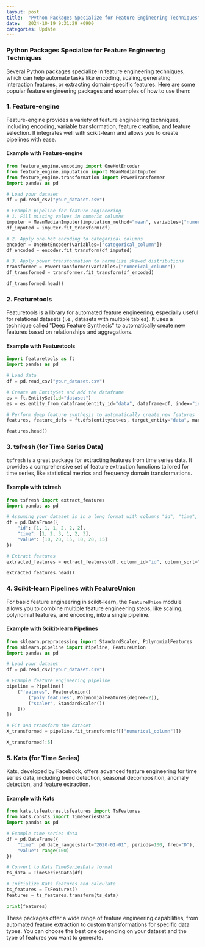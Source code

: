 ```yaml
---
layout: post
title:  "Python Packages Specialize for Feature Engineering Techniques"
date:   2024-10-19 9:31:29 +0900
categories: Update
---
```

### Python Packages Specialize for Feature Engineering Techniques
Several Python packages specialize in feature engineering techniques, which can help automate tasks like encoding, scaling, generating interaction features, or extracting domain-specific features. Here are some popular feature engineering packages and examples of how to use them:

### 1. **Feature-engine**

Feature-engine provides a variety of feature engineering techniques, including encoding, variable transformation, feature creation, and feature selection. It integrates well with scikit-learn and allows you to create pipelines with ease.

#### Example with Feature-engine

```python
from feature_engine.encoding import OneHotEncoder
from feature_engine.imputation import MeanMedianImputer
from feature_engine.transformation import PowerTransformer
import pandas as pd

# Load your dataset
df = pd.read_csv("your_dataset.csv")

# Example pipeline for feature engineering
# 1. Fill missing values in numeric columns
imputer = MeanMedianImputer(imputation_method="mean", variables=["numerical_column"])
df_imputed = imputer.fit_transform(df)

# 2. Apply one-hot encoding to categorical columns
encoder = OneHotEncoder(variables=["categorical_column"])
df_encoded = encoder.fit_transform(df_imputed)

# 3. Apply power transformation to normalize skewed distributions
transformer = PowerTransformer(variables=["numerical_column"])
df_transformed = transformer.fit_transform(df_encoded)

df_transformed.head()
```

### 2. **Featuretools**

Featuretools is a library for automated feature engineering, especially useful for relational datasets (i.e., datasets with multiple tables). It uses a technique called "Deep Feature Synthesis" to automatically create new features based on relationships and aggregations.

#### Example with Featuretools

```python
import featuretools as ft
import pandas as pd

# Load data
df = pd.read_csv("your_dataset.csv")

# Create an EntitySet and add the dataframe
es = ft.EntitySet(id="dataset")
es = es.entity_from_dataframe(entity_id="data", dataframe=df, index="index_column")

# Perform deep feature synthesis to automatically create new features
features, feature_defs = ft.dfs(entityset=es, target_entity="data", max_depth=2)

features.head()
```

### 3. **tsfresh** (for Time Series Data)

`tsfresh` is a great package for extracting features from time series data. It provides a comprehensive set of feature extraction functions tailored for time series, like statistical metrics and frequency domain transformations.

#### Example with tsfresh

```python
from tsfresh import extract_features
import pandas as pd

# Assuming your dataset is in a long format with columns "id", "time", and "value"
df = pd.DataFrame({
    "id": [1, 1, 1, 2, 2, 2],
    "time": [1, 2, 3, 1, 2, 3],
    "value": [10, 20, 15, 10, 20, 15]
})

# Extract features
extracted_features = extract_features(df, column_id="id", column_sort="time")

extracted_features.head()
```

### 4. **Scikit-learn Pipelines with FeatureUnion**

For basic feature engineering in scikit-learn, the `FeatureUnion` module allows you to combine multiple feature engineering steps, like scaling, polynomial features, and encoding, into a single pipeline.

#### Example with Scikit-learn Pipelines

```python
from sklearn.preprocessing import StandardScaler, PolynomialFeatures
from sklearn.pipeline import Pipeline, FeatureUnion
import pandas as pd

# Load your dataset
df = pd.read_csv("your_dataset.csv")

# Example feature engineering pipeline
pipeline = Pipeline([
    ("features", FeatureUnion([
        ("poly_features", PolynomialFeatures(degree=2)),
        ("scaler", StandardScaler())
    ]))
])

# Fit and transform the dataset
X_transformed = pipeline.fit_transform(df[["numerical_column"]])

X_transformed[:5]
```

### 5. **Kats** (for Time Series)

Kats, developed by Facebook, offers advanced feature engineering for time series data, including trend detection, seasonal decomposition, anomaly detection, and feature extraction.

#### Example with Kats

```python
from kats.tsfeatures.tsfeatures import TsFeatures
from kats.consts import TimeSeriesData
import pandas as pd

# Example time series data
df = pd.DataFrame({
    "time": pd.date_range(start="2020-01-01", periods=100, freq="D"),
    "value": range(100)
})

# Convert to Kats TimeSeriesData format
ts_data = TimeSeriesData(df)

# Initialize Kats features and calculate
ts_features = TsFeatures()
features = ts_features.transform(ts_data)

print(features)
```

These packages offer a wide range of feature engineering capabilities, from automated feature extraction to custom transformations for specific data types. You can choose the best one depending on your dataset and the type of features you want to generate.